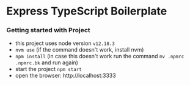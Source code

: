 # Express TypeScript Boilerplate

### Getting started with Project

- this project uses node version `v12.18.3`
- `nvm use` (if the command doesn't work, install nvm)
- `npm install` (in case this doesn't work run the command `mv .npmrc .npmrc.bk` and run again)
- start the project `npm start`
- open the browser: http://localhost:3333


